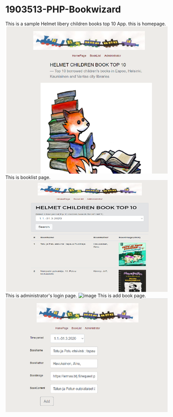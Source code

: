 # 1903513-PHP-Bookwizard
This is a sample Helmet libery children books top 10 App.
this is homepage.
![image](https://github.com/github1903513/1903513-PHP-Bookwizard/blob/main/public/img/page1.png)
This is booklist page.
![image](https://github.com/github1903513/1903513-PHP-Bookwizard/blob/main/public/img/booklist.png)
This is administrator's login page.
![image](ttps://github.com/github1903513/1903513-PHP-Bookwizard/blob/main/public/img/admin.png)
This is add book page.
![image](https://github.com/github1903513/1903513-PHP-Bookwizard/blob/main/public/img/add.png)
